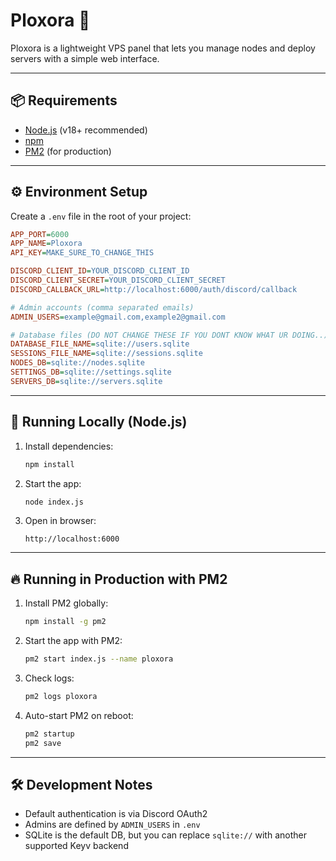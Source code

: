 # Ploxora 🚀

Ploxora is a lightweight VPS panel that lets you manage nodes and deploy servers with a simple web interface.

---

## 📦 Requirements

* [Node.js](https://nodejs.org/) (v18+ recommended)
* [npm](https://www.npmjs.com/)
* [PM2](https://pm2.keymetrics.io/) (for production)
---

## ⚙️ Environment Setup

Create a `.env` file in the root of your project:

```ini
APP_PORT=6000
APP_NAME=Ploxora
API_KEY=MAKE_SURE_TO_CHANGE_THIS

DISCORD_CLIENT_ID=YOUR_DISCORD_CLIENT_ID
DISCORD_CLIENT_SECRET=YOUR_DISCORD_CLIENT_SECRET
DISCORD_CALLBACK_URL=http://localhost:6000/auth/discord/callback

# Admin accounts (comma separated emails)
ADMIN_USERS=example@gmail.com,example2@gmail.com

# Database files (DO NOT CHANGE THESE IF YOU DONT KNOW WHAT UR DOING..)
DATABASE_FILE_NAME=sqlite://users.sqlite
SESSIONS_FILE_NAME=sqlite://sessions.sqlite
NODES_DB=sqlite://nodes.sqlite
SETTINGS_DB=sqlite://settings.sqlite
SERVERS_DB=sqlite://servers.sqlite
```

---

## 🚀 Running Locally (Node.js)

1. Install dependencies:

   ```bash
   npm install
   ```

2. Start the app:

   ```bash
   node index.js
   ```

3. Open in browser:

   ```
   http://localhost:6000
   ```

---

## 🔥 Running in Production with PM2

1. Install PM2 globally:

   ```bash
   npm install -g pm2
   ```

2. Start the app with PM2:

   ```bash
   pm2 start index.js --name ploxora
   ```

3. Check logs:

   ```bash
   pm2 logs ploxora
   ```

4. Auto-start PM2 on reboot:

   ```bash
   pm2 startup
   pm2 save
   ```

---

## 🛠️ Development Notes

* Default authentication is via Discord OAuth2
* Admins are defined by `ADMIN_USERS` in `.env`
* SQLite is the default DB, but you can replace `sqlite://` with another supported Keyv backend
